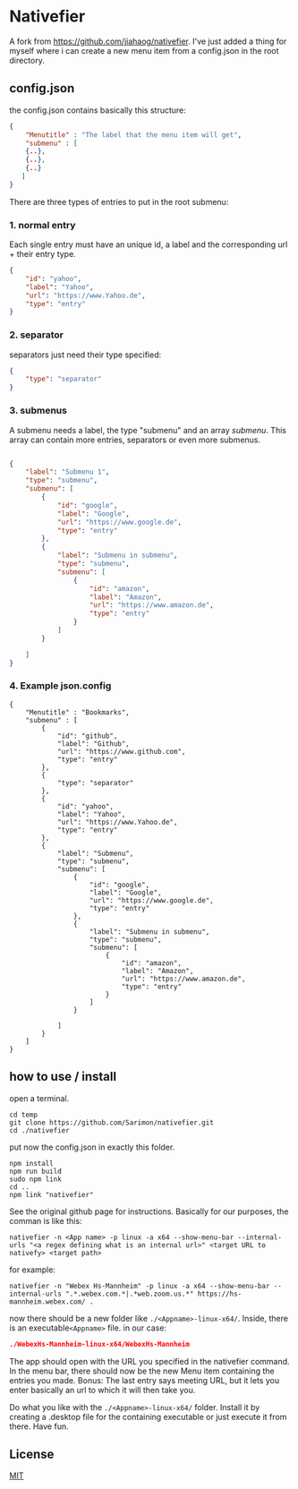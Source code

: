 # Nativefier

A fork from https://github.com/jiahaog/nativefier. I've just added a thing for myself where i can create a new menu item from a config.json in the root directory.

## config.json

the config.json contains basically this structure:

```json
{
    "Menutitle" : "The label that the menu item will get",
    "submenu" : [
    {..},
    {..},
    {..}
   ]
}
```

There are three types of entries to put in the root submenu:
### 1. normal entry 
Each single entry must have an unique id, a label and the corresponding url + their entry type.
```json
{
    "id": "yahoo",
    "label": "Yahoo",
    "url": "https://www.Yahoo.de",
    "type": "entry"
}
```
### 2. separator
separators just need their type specified:
```json
{
    "type": "separator"
}
```
### 3. submenus
A submenu needs a label, the type "submenu" and an array *submenu*. This array can contain more entries, separators or even more submenus.
```json

{
    "label": "Submenu 1",
    "type": "submenu",
    "submenu": [
        {
            "id": "google",
            "label": "Google",
            "url": "https://www.google.de",
            "type": "entry"
        },
        {
            "label": "Submenu in submenu",
            "type": "submenu",
            "submenu": [
                {
                    "id": "amazon",
                    "label": "Amazon",
                    "url": "https://www.amazon.de",
                    "type": "entry"
                }
            ]
        }

    ]
}
``` 

### 4. Example json.config

```
{
    "Menutitle" : "Bookmarks",
    "submenu" : [
        {
            "id": "github",
            "label": "Github",
            "url": "https://www.github.com",
            "type": "entry"
        },
        {
            "type": "separator"
        },
        {
            "id": "yahoo",
            "label": "Yahoo",
            "url": "https://www.Yahoo.de",
            "type": "entry"
        },
        {
            "label": "Submenu",
            "type": "submenu",
            "submenu": [
                {
                    "id": "google",
                    "label": "Google",
                    "url": "https://www.google.de",
                    "type": "entry"
                },
                {
                    "label": "Submenu in submenu",
                    "type": "submenu",
                    "submenu": [
                        {
                            "id": "amazon",
                            "label": "Amazon",
                            "url": "https://www.amazon.de",
                            "type": "entry"
                        }
                    ]
                }

            ]
        }
    ]
}
```

## how to use / install

open a terminal.
```mkdir temp
cd temp
git clone https://github.com/Sarimon/nativefier.git
cd ./nativefier
``` 
put now the config.json in exactly this folder.

```
npm install
npm run build
sudo npm link
cd ..
npm link "nativefier"
``` 

See the original github page for instructions. Basically for our purposes, the comman is like this:
```
nativefier -n <App name> -p linux -a x64 --show-menu-bar --internal-urls "<a regex defining what is an internal url>" <target URL to nativefy> <target path>
``` 
for example:

```
nativefier -n "Webex Hs-Mannheim" -p linux -a x64 --show-menu-bar --internal-urls ".*.webex.com.*|.*web.zoom.us.*" https://hs-mannheim.webex.com/ . 
```

now there should be a new folder like ``./<Appname>-linux-x64/``. Inside, there is an executable``<Appname>`` file. in our case:

```json
./WebexHs-Mannheim-linux-x64/WebexHs-Mannheim 
```

The app should open with the URL you specified in the nativefier command. In the menu bar, there should now be the new Menu item containing the entries you made.
Bonus: The last entry says meeting URL, but it lets you enter basically an url to which it will then take you.  

Do what you like with the ``./<Appname>-linux-x64/`` folder. Install it by creating a .desktop file for the containing executable or just execute it from there.  Have fun.

## License

[MIT](LICENSE.md)
